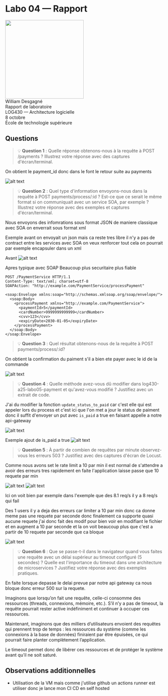 # Labo 04 — Rapport

<img src="https://upload.wikimedia.org/wikipedia/commons/2/2a/Ets_quebec_logo.png" width="250"> \
William Desgagné \
Rapport de laboratoire \
LOG430 — Architecture logicielle \
8 octobre  \
École de technologie supérieure

## Questions

> 💡 **Question 1** : Quelle réponse obtenons-nous à la requête à POST /payments ? Illustrez votre réponse avec des captures d'écran/terminal.

On obtient le payment_id donc dans le font le retour suite au payments 

![alt text](image.png)




> 💡 **Question 2** : Quel type d'information envoyons-nous dans la requête à POST payments/process/:id ? Est-ce que ce serait le même format si on communiquait avec un service SOA, par exemple ? Illustrez votre réponse avec des exemples et captures d'écran/terminal.

Nous envoyons des infomrations sous format JSON de maniere classique avec SOA on enverrait sous format xml

Exemple avant on envoyait un json mais ca reste tres libre il n'y a pas de contract entre les services avec
SOA on veux renforcer tout cela on pourrait par exemple encapsuler dans un xml

Avant
![alt text](image-1.png)

Apres typique avec  SOAP
Beaucoup plus securitaire plus fiable
```
POST /PaymentService HTTP/1.1
Content-Type: text/xml; charset=utf-8
SOAPAction: "http://example.com/PaymentService/processPayment"

<soap:Envelope xmlns:soap="http://schemas.xmlsoap.org/soap/envelope/">
  <soap:Body>
    <processPayment xmlns="http://example.com/PaymentService">
      <paymentId>5</paymentId>
      <cardNumber>9999999999999</cardNumber>
      <cvv>123</cvv>
      <expiryDate>2030-01-05</expiryDate>
    </processPayment>
  </soap:Body>
</soap:Envelope>

```





> 💡 **Question 3** : Quel résultat obtenons-nous de la requête à POST payments/process/:id?

On obtient la confirmation du paiment s'il a bien ete payer avec le id de la commande

![alt text](image-2.png)



> 💡 **Question 4** : Quelle méthode avez-vous dû modifier dans log430-a25-labo05-payment et qu'avez-vous modifié ? Justifiez avec un extrait de code.

J'ai du modifier la fonction `update_status_to_paid` car c'est elle qui est appeler lors du process et c'est ici que l'on met a jour le status de paiment donc il suffit d'envoyer un put avec `is_paid` a true
en faisant appelle a notre api-gateway 

![alt text](image-4.png)

Exemple ajout de is_paid a true
![alt text](image-3.png)


> 💡 **Question 5** : À partir de combien de requêtes par minute observez-vous les erreurs 503 ? Justifiez avec des captures d'écran de Locust.

Comme nous avons set le rate limit a 10 par min il est normal de s'attendre a avoir des erreurs tres rapidement en faite l'application laisse passe que 10 requete par min

![alt text](image-7.png)
![alt text](image-8.png)

Ici on voit bien par exemple dans l'exemple que des 8.1 req/s il y a 8 req/s qui fail

Des 1 users il y a deja des erreurs car limiter a 10 par min donc ca donne meme pas une requete par seconde donc finalement ca supporte quasi aucune requete j'ai donc fait des modif pour bien voir en modifiant le fichier et en augment a 10 par seconde et la on voit beaucoup plus que c'est 
a partir de 10 requete par seconde que ca bloque 

![alt text](image-6.png)

> 💡 **Question 6** : Que se passe-t-il dans le navigateur quand vous faites une requête avec un délai supérieur au timeout configuré (5 secondes) ? Quelle est l'importance du timeout dans une architecture de microservices ? Justifiez votre réponse avec des exemples pratiques.

En faite lorsque depasse le delai prevue par notre api gateway ca nous bloque donc erreur 500 sur la requete.

Imaginons que lorsqu’on fait une requête, celle-ci consomme des ressources (threads, connexions, mémoire, etc.).
S’il n’y a pas de timeout, la requête pourrait rester active indéfiniment et continuer à occuper ces ressources.

Maintenant, imaginons que des milliers d’utilisateurs envoient des requêtes qui prennent trop de temps :
les ressources du système (comme les connexions à la base de données) finiraient par être épuisées, ce qui pourrait faire planter complètement l’application.

Le timeout permet donc de libérer ces ressources et de protéger le système avant qu’il ne soit saturé.




## Observations additionnelles

- Utilisation de la VM mais comme j'utilise github un actions runner est utiliser donc je lance mon CI CD en self hosted
